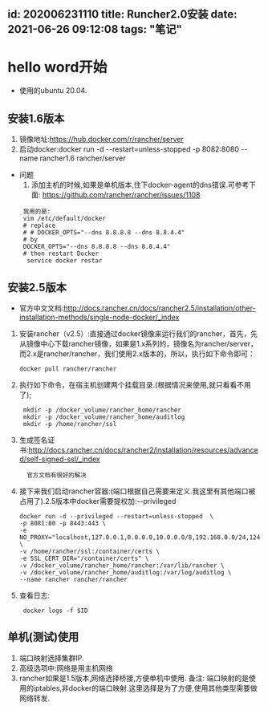 id: 202006231110
title: Runcher2.0安装
date: 2021-06-26 09:12:08
tags: "笔记"
---------

# hello word开始
* 使用的ubuntu 20.04.

## 安装1.6版本

1. 镜像地址:https://hub.docker.com/r/rancher/server
2. 启动docker:docker run -d --restart=unless-stopped -p 8082:8080 --name rancher1.6  rancher/server

* 问题
  1. 添加主机的时候,如果是单机版本,住下docker-agent的dns错误.可参考下面: https://github.com/rancher/rancher/issues/1108
  ```text
   我用的是:
   vim /etc/default/docker
   # replace
   # # DOCKER_OPTS="--dns 8.8.8.8 --dns 8.8.4.4"
   # by
   DOCKER_OPTS="--dns 8.8.8.8 --dns 8.8.4.4"
   # then restart Docker
    service docker restar
   ```
   
## 安装2.5版本

* 官方中文文档:http://docs.rancher.cn/docs/rancher2.5/installation/other-installation-methods/single-node-docker/_index

1. 安装rancher（v2.5）:直接通过docker镜像来运行我们的rancher，首先，先从镜像中心下载rancher镜像，如果是1.x系列的，镜像名为rancher/server，而2.x是rancher/rancher，我们使用2.x版本的，所以，执行如下命令即可：
    ```text
    docker pull rancher/rancher
    ```
1. 执行如下命令，在宿主机创建两个挂载目录.(根据情况来使用,就只看看不用了);
    ```text
     mkdir -p /docker_volume/rancher_home/rancher
     mkdir -p /docker_volume/rancher_home/auditlog
     mkdir -p /home/rancher/ssl
    ```
1. 生成签名证书:http://docs.rancher.cn/docs/rancher2/installation/resources/advanced/self-signed-ssl/_index
   ```text
     官方文档有很好的解决
   ```
1. 接下来我们启动rancher容器:(端口根据自己需要来定义.我这里有其他端口被占用了).2.5版本中docker需要提权加:--privileged
    ```text
    docker run -d --privileged --restart=unless-stopped  \
   -p 8081:80 -p 8443:443 \
   -e NO_PROXY="localhost,127.0.0.1,0.0.0.0,10.0.0.0/8,192.168.0.0/24,124.160.111.194" \
   -v /home/rancher/ssl:/container/certs \
   -e SSL_CERT_DIR="/container/certs" \
   -v /docker_volume/rancher_home/rancher:/var/lib/rancher \
   -v /docker_volume/rancher_home/auditlog:/var/log/auditlog \
   --name rancher rancher/rancher
    ```
1. 查看日志:
    ```text
     docker logs -f $ID
    ```
## 单机(测试)使用

1. 端口映射选择集群IP.
1. 高级选项中:网络是用主机网络
1. rancher如果是1.5版本,网络选择桥接,方便单机中使用.
备注: 端口映射的是使用的iptables,非docker的端口映射.这里选择是为了方便,使用其他类型需要做网络转发.
